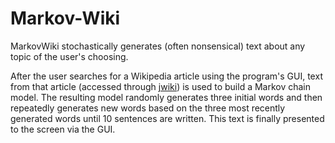 # Markov-Wiki
MarkovWiki stochastically generates (often nonsensical) text about any topic of the user's choosing.

After the user searches for a Wikipedia article using the program's GUI, text from that article (accessed through [jwiki](https://github.com/fastily/jwiki)) is used to build a Markov chain model. The resulting model randomly generates three initial words and then repeatedly generates new words based on the three most recently generated words until 10 sentences are written. This text is finally presented to the screen via the GUI.
